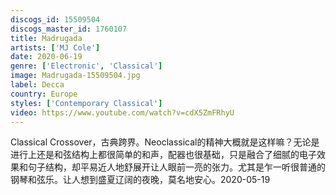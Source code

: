 ```yaml
---
discogs_id: 15509504
discogs_master_id: 1760107
title: Madrugada
artists: ['MJ Cole']
date: 2020-06-19
genre: ['Electronic', 'Classical']
image: Madrugada-15509504.jpg
label: Decca
country: Europe
styles: ['Contemporary Classical']
video: https://www.youtube.com/watch?v=cdX5ZmFRhyU
---
```


Classical Crossover，古典跨界。Neoclassical的精神大概就是这样嘛？无论是进行上还是和弦结构上都很简单的和声，配器也很基础，只是融合了细腻的电子效果和句子结构，却平易近人地舒展开让人眼前一亮的张力。尤其是乍一听很普通的钢琴和弦乐。让人想到盛夏辽阔的夜晚，莫名地安心。2020-05-19